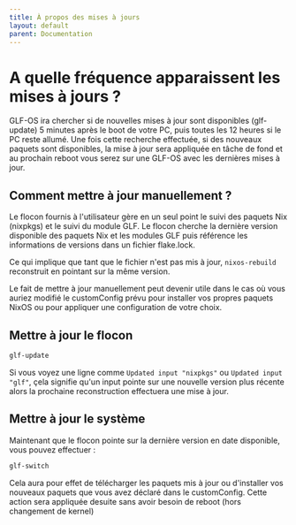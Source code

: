 ```yaml
---
title: À propos des mises à jours 
layout: default 
parent: Documentation
---
```


# A quelle fréquence apparaissent les mises à jours ?

GLF-OS ira chercher si de nouvelles mises à jour sont disponibles (glf-update) 5 minutes après le boot de votre PC, puis toutes les 12 heures si le PC reste allumé. Une fois cette recherche effectuée, si des nouveaux paquets sont disponibles, la mise à jour sera appliquée en tâche de fond et au prochain reboot vous serez sur une GLF-OS avec les dernières mises à jour.


## Comment mettre à jour manuellement ? 

Le flocon fournis à l'utilisateur gère en un seul point le suivi des paquets Nix (nixpkgs) et le suivi du module GLF. Le flocon cherche la dernière version disponible des paquets Nix et les modules GLF puis référence les informations de versions dans un fichier flake.lock.

Ce qui implique que tant que le fichier n'est pas mis à jour, `nixos-rebuild` reconstruit en pointant sur la même version.

Le fait de mettre à jour manuellement peut devenir utile dans le cas où vous auriez modifié le customConfig prévu pour installer vos propres paquets NixOS ou pour appliquer une configuration de votre choix.

## Mettre à jour le flocon 


```bash
glf-update 
```

Si vous voyez une ligne comme `Updated input "nixpkgs"` ou `Updated input "glf"`, çela signifie qu'un input pointe sur une nouvelle version plus récente alors la prochaine reconstruction effectuera une mise à jour.

## Mettre à jour le système

Maintenant que le flocon pointe sur la dernière version en date disponible, vous pouvez effectuer : 

```bash
glf-switch
```
Cela aura pour effet de télécharger les paquets mis à jour ou d'installer vos nouveaux paquets que vous avez déclaré dans le customConfig. Cette action sera appliquée desuite sans avoir besoin de reboot (hors changement de kernel)

